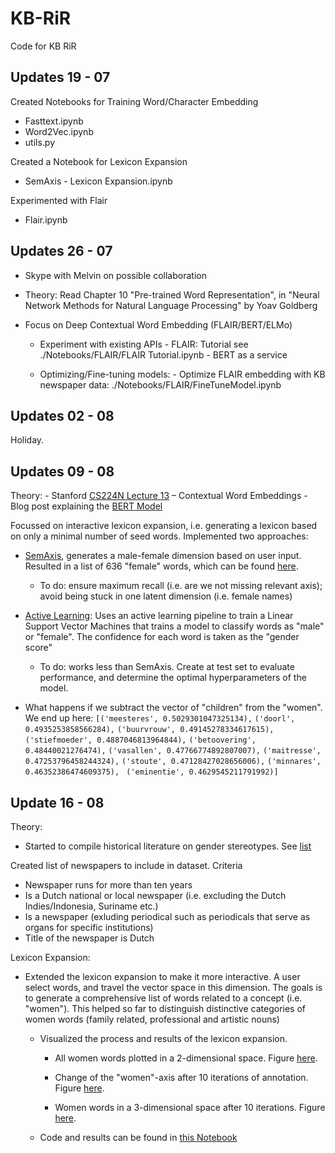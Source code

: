 # KB-RiR
Code for KB RiR

## Updates 19 - 07

Created Notebooks for Training Word/Character Embedding

- Fasttext.ipynb
- Word2Vec.ipynb
- utils.py

Created a Notebook for Lexicon Expansion

- SemAxis - Lexicon Expansion.ipynb

Experimented with Flair

- Flair.ipynb

## Updates 26 - 07

- Skype with Melvin on possible collaboration

- Theory: Read Chapter 10 "Pre-trained Word Representation", in "Neural Network Methods for Natural Language Processing" by Yoav Goldberg

- Focus on Deep Contextual Word Embedding (FLAIR/BERT/ELMo)
	- Experiment with existing APIs
			- FLAIR: Tutorial see ./Notebooks/FLAIR/FLAIR Tutorial.ipynb
			- BERT as a service 
			
	- Optimizing/Fine-tuning models:
			- Optimize FLAIR embedding with KB newspaper data: ./Notebooks/FLAIR/FineTuneModel.ipynb

## Updates 02 - 08

Holiday.

## Updates 09 - 08

Theory: 
     - Stanford [CS224N  Lecture 13](https://www.youtube.com/watch?v=S-CspeZ8FHc&feature=youtu.be) – Contextual Word Embeddings
    - Blog post explaining the [BERT Model](http://jalammar.github.io/illustrated-bert/)
    
Focussed on interactive lexicon expansion, i.e. generating a lexicon based on only a minimal number of seed words. Implemented two approaches:

- [SemAxis](https://github.com/kasparvonbeelen/KB-RiR/blob/master/Notebooks/LexiconExpansion/Interactive-Lexicon-Expansion-SemAxis.ipynb), generates a male-female dimension based on user input. Resulted in a list of 636 "female" words, which can be found [here](https://github.com/kasparvonbeelen/KB-RiR/blob/master/Notebooks/LexiconExpansion/result/female_lexicon.txt). 

	- To do: ensure maximum recall (i.e. are we not missing relevant axis); avoid being stuck in one latent dimension (i.e. female names)
				
- [Active Learning](https://github.com/kasparvonbeelen/KB-RiR/blob/master/Notebooks/LexiconExpansion/Interactive-Lexicon-Expansion-ActiveLearning.ipynb): Uses an active learning pipeline to train a Linear Support Vector Machines that trains a model to classify words as "male" or "female". The confidence for each word is taken as the "gender score"

	- To do: works less than SemAxis. Create at test set to evaluate performance, and determine the optimal hyperparameters of the model.
	
- What happens if we subtract the vector of "children" from the "women". We end up here:
`[('meesteres', 0.5029301047325134),`
 `('doorl', 0.4935253858566284),`
 `('buurvrouw', 0.49145278334617615),`
 `('stiefmoeder', 0.4887046813964844),`
 `('betoovering', 0.48440021276474),`
 `('vasallen', 0.47766774892807007),`
 `('maitresse', 0.47253796458244324),`
 `('stoute', 0.47128427028656006),`
 `('minnares', 0.46352386474609375),`
` ('eminentie', 0.4629545211791992)]`

## Update 16 - 08

Theory:
- Started to compile historical literature on gender stereotypes. See [list](Literatuur.txt)
	
Created list of newspapers to include in dataset. Criteria
- Newspaper runs for more than ten years
- Is a Dutch national or local newspaper (i.e. excluding the Dutch Indies/Indonesia, Suriname etc.)
- Is a newspaper (exluding periodical such as periodicals that serve as organs for specific institutions)
- Title of the newspaper is Dutch
	
Lexicon Expansion:

- Extended the lexicon expansion to make it more interactive. A user select words, and travel the vector space in this dimension. The goals is to generate a comprehensive list of words related to a concept (i.e. "women"). This helped so far to distinguish distinctive categories of women words (family related, professional and artistic nouns)
	
	- Visualized the process and results of the lexicon expansion.
	
		- All women words plotted in a 2-dimensional space. Figure [here](./Notebooks/LexiconExpansion/fig/women_words_2d.png).
		
		- Change of the "women"-axis after 10 iterations of annotation. Figure [here](./Notebooks/LexiconExpansion/fig/semaxis_movemnt.png).
		
		- Women words in a 3-dimensional space after 10 iterations. Figure [here](./Notebooks/LexiconExpansion/fig/women_words_3d_iteration10.png).
		
	- Code and results can be found in [this Notebook](./Notebooks/LexiconExpansion/Interactive-Lexicon-Expansion-SemAxis-Vis.ipynb)
